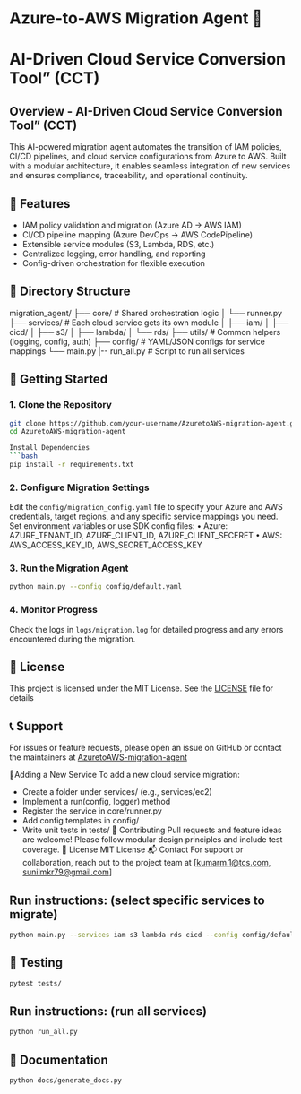 ﻿# Azure-to-AWS Migration Agent 🚀
# AI-Driven Cloud Service Conversion Tool” (CCT)
## Overview - AI-Driven Cloud Service Conversion Tool” (CCT)
This AI-powered migration agent automates the transition of IAM policies, CI/CD pipelines, and cloud service configurations from Azure to AWS. Built with a modular architecture, it enables seamless integration of new services and ensures compliance, traceability, and operational continuity.

## 🔧 Features
- IAM policy validation and migration (Azure AD → AWS IAM)
- CI/CD pipeline mapping (Azure DevOps → AWS CodePipeline)
- Extensible service modules (S3, Lambda, RDS, etc.)
- Centralized logging, error handling, and reporting
- Config-driven orchestration for flexible execution

## 🧩 Directory Structure
migration_agent/
├── core/                  # Shared orchestration logic
│   └── runner.py
├── services/              # Each cloud service gets its own module
│   ├── iam/
│   ├── cicd/
│   ├── s3/
│   ├── lambda/
│   └── rds/
├── utils/                 # Common helpers (logging, config, auth)
├── config/                # YAML/JSON configs for service mappings
└── main.py
|-- run_all.py             # Script to run all services


## 🚀 Getting Started
### 1. Clone the Repository
```bash
git clone https://github.com/your-username/AzuretoAWS-migration-agent.git
cd AzuretoAWS-migration-agent

Install Dependencies
```bash
pip install -r requirements.txt
```
### 2. Configure Migration Settings
Edit the `config/migration_config.yaml` file to specify your Azure and AWS credentials, target
regions, and any specific service mappings you need.
Set environment variables or use SDK config files:
• 	Azure:  AZURE_TENANT_ID, AZURE_CLIENT_ID, AZURE_CLIENT_SECERET
• 	AWS: AWS_ACCESS_KEY_ID, AWS_SECRET_ACCESS_KEY
### 3. Run the Migration Agent
```bash
python main.py --config config/default.yaml
```

### 4. Monitor Progress
Check the logs in `logs/migration.log` for detailed progress and any errors encountered during the migration.
## 📄 License
This project is licensed under the MIT License. See the [LICENSE](LICENSE) file for details
## 📞 Support
For issues or feature requests, please open an issue on GitHub or contact the maintainers at
[AzuretoAWS-migration-agent](https://github.com/your-username/AzuretoAWS-migration-agent)

🧠Adding a New Service
To add a new cloud service migration:
- Create a folder under services/ (e.g., services/ec2)
- Implement a run(config, logger) method
- Register the service in core/runner.py
- Add config templates in config/
- Write unit tests in tests/
🤝 Contributing
Pull requests and feature ideas are welcome! Please follow modular design principles and include test coverage.
📜 License
MIT License
📬 Contact
For support or collaboration, reach out to the project team at [kumarm.1@tcs.com, sunilmkr79@gmail.com]

## Run instructions: (select specific services to migrate)
```bash
python main.py --services iam s3 lambda rds cicd --config config/default.yaml
```
## 🧪 Testing
```bash
pytest tests/
```	
## Run instructions: (run all services)
```bash
python run_all.py
```
## 📝 Documentation
```bash	
python docs/generate_docs.py
```

